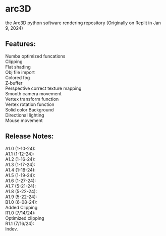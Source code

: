 # arc3D
the Arc3D python software rendering repository (Originally on Replit in Jan 9, 2024)

## Features:
Numba optimized funcations\
Clipping\
Flat shading\
Obj file import\
Colored fog\
Z-buffer\
Perspective correct texture mapping\
Smooth camera movement \
Vertex transform function\
Vertex rotation function\
Solid color Background\
Directional lighting\
Mouse movement

## Release Notes:
A1.0 (1-10-24):\
A1.1 (1-12-24):\
A1.2 (1-16-24):\
A1.3 (1-17-24):\
A1.4 (1-18-24):\
A1.5 (1-19-24):\
A1.6 (1-27-24):\
A1.7 (5-21-24):\
A1.8 (5-22-24):\
A1.9 (5-22-24):\
B1.0 (6-08-24):\
Added Clipping\
R1.0 (7/14/24):\
Optimized clipping\
R1.1 (7/16/24):\
Indev.
